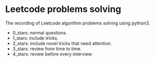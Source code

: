 # Leetcode problems solving

The recording of Leetcode algorithm problems solving using python3.

* 0_stars: normal questions.
* 1_stars: include tricks.
* 2_stars: include novel tricks that need attention.
* 3_stars: review from time to time.
* 4_stars: review before every interview.